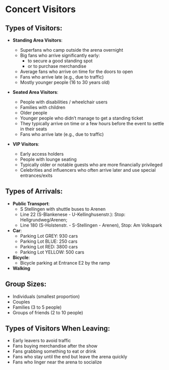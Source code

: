 # Concert Visitors

## Types of Visitors:
- **Standing Area Visitors**:
    - Superfans who camp outside the arena overnight
    - Big fans who arrive significantly early:
        - to secure a good standing spot
        - or to purchase merchandise
    - Average fans who arrive on time for the doors to open
    - Fans who arrive late (e.g., due to traffic)
    - Mostly younger people (16 to 30 years old)

- **Seated Area Visitors**:
    - People with disabilities / wheelchair users
    - Families with children
    - Older people
    - Younger people who didn’t manage to get a standing ticket
    - They typically arrive on time or a few hours before the event to settle in their seats
    - Fans who arrive late (e.g., due to traffic)

- **VIP Visitors**:
    - Early access holders
    - People with lounge seating
    - Typically older or notable guests who are more financially privileged
    - Celebrities and influencers who often arrive later and use special entrances/exits

## Types of Arrivals:
- **Public Transport**:
    - S Stellingen with shuttle buses to Arenen
    - Line 22 (S-Blankenese - U-Kellinghusenstr.): Stop: Hellgrundweg/Arenen;
    - Line 180 (S-Holstenstr. - S-Stellingen - Arenen), Stop: Am Volkspark
- **Car**:
    - Parking Lot GREY: 930 cars
    - Parking Lot BLUE: 250 cars
    - Parking Lot RED: 3800 cars
    - Parking Lot YELLOW: 500 cars
- **Bicycle**:
    - Bicycle parking at Entrance E2 by the ramp
- **Walking**

## Group Sizes:
- Individuals (smallest proportion)
- Couples
- Families (3 to 5 people)
- Groups of friends (2 to 10 people)

## Types of Visitors When Leaving:
- Early leavers to avoid traffic
- Fans buying merchandise after the show
- Fans grabbing something to eat or drink
- Fans who stay until the end but leave the arena quickly
- Fans who linger near the arena to socialize